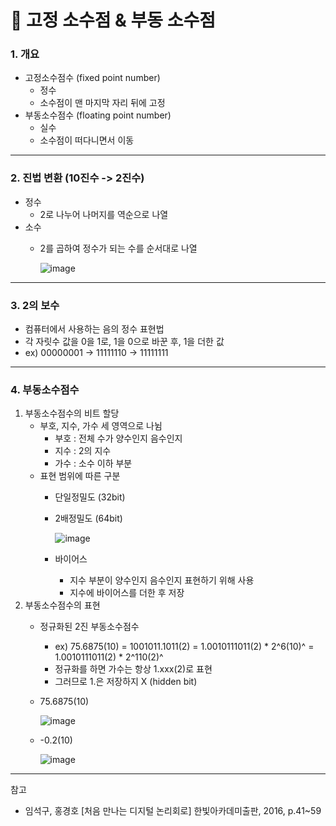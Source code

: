 # :pushpin: 고정 소수점 & 부동 소수점

### 1. 개요
- 고정소수점수 (fixed point number)
  - 정수
  - 소수점이 맨 마지막 자리 뒤에 고정
- 부동소수점수 (floating point number)
  - 실수
  - 소수점이 떠다니면서 이동
  
---

### 2. 진법 변환 (10진수 -> 2진수)
- 정수
  - 2로 나누어 나머지를 역순으로 나열
- 소수
  - 2를 곱하여 정수가 되는 수를 순서대로 나열
  
    ![image](https://user-images.githubusercontent.com/69101568/197382039-f96112a6-9f52-444e-812d-2cffa24719d6.png)

---

### 3. 2의 보수
- 컴퓨터에서 사용하는 음의 정수 표현법
- 각 자릿수 값을 0을 1로, 1을 0으로 바꾼 후, 1을 더한 값
- ex) 00000001 -> 11111110 -> 11111111
  
---

### 4. 부동소수점수
1. 부동소수점수의 비트 할당
   - 부호, 지수, 가수 세 영역으로 나뉨
     - 부호 : 전체 수가 양수인지 음수인지
     - 지수 : 2의 지수
     - 가수 : 소수 이하 부분
   - 표현 범위에 따른 구분
     - 단일정밀도 (32bit)
     - 2배정밀도 (64bit)
  
        ![image](https://user-images.githubusercontent.com/69101568/197382017-cb1fba2a-56b8-4bf1-a685-1838f3c274f0.png)
      - 바이어스
          - 지수 부분이 양수인지 음수인지 표현하기 위해 사용
          - 지수에 바이어스를 더한 후 저장
2. 부동소수점수의 표현
   - 정규화된 2진 부동소수점수
     - ex) 75.6875(10) = 1001011.1011(2) = 1.0010111011(2) * 2^6(10)^ = 1.0010111011(2) * 2^110(2)^
     - 정규화를 하면 가수는 항상 1.xxx(2)로 표현
     - 그러므로 1.은 저장하지 X (hidden bit)
    - 75.6875(10)
  
      ![image](https://user-images.githubusercontent.com/69101568/197382677-8f26bc4e-a686-4ac2-b1c9-661a7b0543ca.png)
    - -0.2(10)
  
      ![image](https://user-images.githubusercontent.com/69101568/197382728-b81d54b9-448a-457e-a76a-9bd8ec936327.png)

---

참고
- 임석구, 홍경호 [처음 만나는 디지털 논리회로] 한빛아카데미출판, 2016, p.41~59